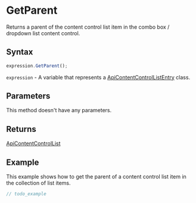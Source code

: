 # GetParent

Returns a parent of the content control list item in the combo box / dropdown list content control.

## Syntax

```javascript
expression.GetParent();
```

`expression` - A variable that represents a [ApiContentControlListEntry](../ApiContentControlListEntry.md) class.

## Parameters

This method doesn't have any parameters.

## Returns

[ApiContentControlList](../../ApiContentControlList/ApiContentControlList.md)

## Example

This example shows how to get the parent of a content control list item in the collection of list items.

```javascript
// todo_example
```
